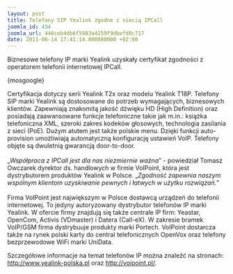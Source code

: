 ```yaml
---
layout: post
title: Telefony SIP Yealink zgodne z siecią IPCall
joomla_id: 434
joomla_url: 446ceb4db6f5983a4259f9dbefd0c717
date: 2011-06-14 17:41:14.000000000 +02:00
---
```

Biznesowe telefony IP marki Yealink uzyskały certyfikat zgodności z operatorem telefonii internetowej IPCall.<p>{mosgoogle}</p><p>Certyfikacja dotyczy serii Yealink T2x oraz modelu Yealink T18P. Telefony SIP marki Yealink są dostosowane do potrzeb wymagających, biznesowych klient&oacute;w. Zapewniają znakomitą jakość dźwięku HD (High Definition) oraz posiadają zaawansowane funkcje telefoniczne takie jak m.in.: książka telefoniczna XML, szeroki zakres kodek&oacute;w głosowych, technologia zasilania z sieci (PoE). Dużym atutem jest także polskie menu. Dzięki funkcji auto-provision umożliwiają automatyczną konfigurację ustawień VoIP. Telefony objęte są dwuletnią gwarancją door-to-door.<br /><br />&bdquo;<em>Wsp&oacute;łpraca z IPCall jest dla nas niezmiernie ważna</em>&rdquo; - powiedział Tomasz Owczarek dyrektor ds. handlowych w firmie VoIPoint, kt&oacute;ra jest dystrybutorem produkt&oacute;w Yealink w Polsce. &bdquo;<em>Zgodność zapewnia naszym wsp&oacute;lnym klientom uzyskiwanie pewnych i łatwych w użytku rozwiązań.</em>&rdquo;<br /><br />Firma VoIPoint jest największym w Polsce dostawcą urządzeń do telefonii internetowej. To jedyny autoryzowany dystrybutor telefon&oacute;w IP marki Yealink. W ofercie firmy znajdują się także centrale IP firm: Yeastar, OpenCom, Activis (VDmaster) i Datera (Call-eX). W zakresie bramek VoIP/GSM firma dystrybuuje produkty marki Portech. VoIPoint dostarcza także na rynek polski karty do central telefonicznych OpenVox oraz telefony bezprzewodowe WiFi marki UniData.</p><p>Szczeg&oacute;łowe informacje na temat telefon&oacute;w IP można znaleźć na stronach: <a href="http://www.yealink-polska.pl" target="_blank">http://www.yealink-polska.pl</a>  oraz <a href="http://voipoint.pl/" target="_blank">http://voipoint.pl/</a>.</p>
